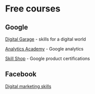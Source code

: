 # Free courses

## Google

[Digital Garage](https://learndigital.withgoogle.com/digitalgarage) - skills for a digital world

[Analytics Academy](https://analytics.google.com/analytics/academy/) - Google analytics

[Skill Shop](https://skillshop.withgoogle.com/) - Google product certifications

## Facebook

[Digital marketing skills](https://www.facebook.com/business/learn)
